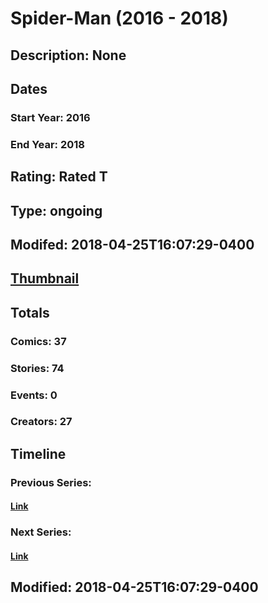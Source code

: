# Spider-Man (2016 - 2018)
## Description: None
## Dates
### Start Year: 2016
### End Year: 2018
## Rating: Rated T
## Type: ongoing
## Modifed: 2018-04-25T16:07:29-0400
## [Thumbnail](http://i.annihil.us/u/prod/marvel/i/mg/7/50/5a9727c8e2c97.jpg)
## Totals
### Comics: 37
### Stories: 74
### Events: 0
### Creators: 27
## Timeline
### Previous Series: 
#### [Link]()
### Next Series: 
#### [Link]()
## Modified: 2018-04-25T16:07:29-0400